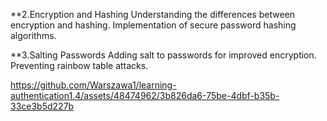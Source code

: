 **2.Encryption and Hashing
    Understanding the differences between encryption and hashing.
    Implementation of secure password hashing algorithms.

**3.Salting Passwords
    Adding salt to passwords for improved encryption.
    Preventing rainbow table attacks.

https://github.com/Warszawa1/learning-authentication1.4/assets/48474962/3b826da6-75be-4dbf-b35b-33ce3b5d227b

